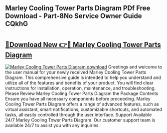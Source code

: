## Marley Cooling Tower Parts Diagram PDf Free Download - Part-8No Service Owner Guide CQkhG

# <h2><a href="http://dft03n.blite.top/?on=Marley+Cooling+Tower+Parts+Diagram">🔗Download New 👉🔴 Marley Cooling Tower Parts Diagram</a></h2>

[![Marley Cooling Tower Parts Diagram download](https://i.imgur.com/lujVjoI.png)](http://dft03n.blite.top/?on=Marley+Cooling+Tower+Parts+Diagram)
Greetings and welcome to the user manual for your newly received Marley Cooling Tower Parts Diagram. This comprehensive guide is intended to help you understand and utilize all of the features and benefits of your product. You will find clear instructions for installation, operation, maintenance, and troubleshooting. Please Review Marley Cooling Tower Parts Diagram the Package Contents Ensure you have all necessary components before proceeding. Marley Cooling Tower Parts Diagram offers a range of advanced features, such as virtual assistant, smart notifications, customizable shortcuts, and automated tasks, all easily controlled through the user interface. Support Available 24/7 Marley Cooling Tower Parts Diagram. Our customer support team is available 24/7 to assist you with any inquiries.
